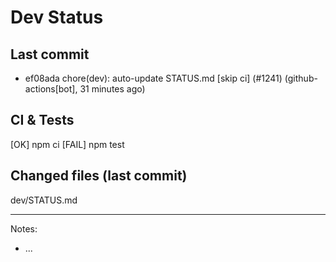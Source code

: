 # Dev Status

## Last commit
- ef08ada chore(dev): auto-update STATUS.md [skip ci] (#1241) (github-actions[bot], 31 minutes ago)
## CI & Tests
[OK] npm ci
[FAIL] npm test

## Changed files (last commit)
dev/STATUS.md

---
Notes:
- ...
